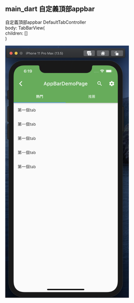 ## main_dart 自定義頂部appbar 
自定義頂部appbar DefaultTabController
<br> 
body: TabBarView(
<br> 
children: <Widget>[]
<br> 
)
<br> 

 <img src="lib/image/a01.png" height = "800" alt="頁面返回" align=center />